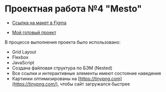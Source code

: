 # Проектная работа №4 "Mesto"


* [Ссылка на макет в Figma](https://www.figma.com/file/5S2WSbEFL6awjVWJ0NWL8Q/Sprint-3_-Russia-_-desktop-mobile?node-id=28503%3A0)

* [Мой готовый проект](https://inemeci.github.io/mesto/)

В процессе выполнения проекта было использовано:
* Grid Layout
* Flexbox
* JavaScript
* Создана файловая структура по БЭМ (Nested)
* Все ссылки и интерактивные элементы имеют состояние наведения
* Картинки оптимизированы на [https://tinypng.com](https://tinypng.com/), чтобы сайт загружался быстрее
